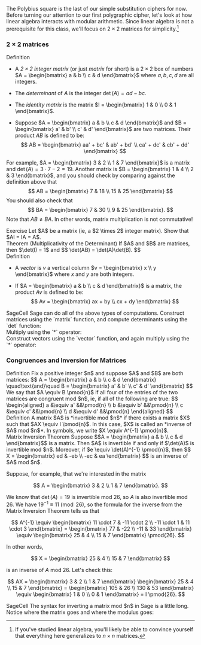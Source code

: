 The Polybius square is the last of our simple substitution ciphers for now. Before turning our attention to our first polygraphic cipher, let's look at how linear algebra interacts with modular arithmetic. Since linear algebra is not a prerequisite for this class, we'll focus on $2 \times 2$ matrices for simplicity.[^linalg]

[^linalg]: If you've studied linear algebra, you'll likely be able to convince yourself that everything here generalizes to $n \times n$ matrices. 

### $2 \times 2$ matrices

<div class="element">
<span class="label">Definition</span>

* A *$2 \times 2$ integer matrix* (or just *matrix* for short) is a $2 \times 2$ box of numbers $A = \begin{bmatrix} a & b \\ c & d \end{bmatrix}$ where $a, b, c, d$ are all integers.  

* The *determinant* of $A$ is the integer $\det(A) = ad - bc$. 

* The *identity matrix* is the matrix $I = \begin{bmatrix} 1 & 0 \\ 0 & 1 \end{bmatrix}$. 

* Suppose $A = \begin{bmatrix} a & b \\ c & d \end{bmatrix}$ and $B = \begin{bmatrix} a' & b' \\ c' & d' \end{bmatrix}$ are two matrices. Their product $AB$ is defined to be: $$ AB = \begin{bmatrix} aa' + bc' & ab' + bd' \\ ca' + dc' & cb' + dd' \end{bmatrix} $$
</div>

For example, $A = \begin{bmatrix} 3 & 2 \\ 1 & 7 \end{bmatrix}$ is a matrix and $\det(A) = 3 \cdot 7 - 2 = 19$. Another matrix is $B = \begin{bmatrix} 1 & 4 \\ 2 & 3 \end{bmatrix}$, and you should check by comparing against the definition above that 
$$ AB = \begin{bmatrix} 7 & 18 \\ 15 & 25 \end{bmatrix} $$
You should also check that
$$ BA = \begin{bmatrix} 7 & 30 \\ 9 & 25 \end{bmatrix}. $$
Note that $AB \neq BA$. In other words, matrix multiplication is not commutative!

<div class="element">
<span class="label">Exercise</span>
Let $A$ be a matrix (ie, a $2 \times 2$ integer matrix). Show that $AI = IA = A$. 
</div>

<div class="element">
<span class="label">Theorem</span> (Multiplicativity of the Determinant)
If $A$ and $B$ are matrices, then $\det(I) = 1$ and 
$$ \det(AB) = \det(A)\det(B). $$
</div>

<div class="element">
<span class="label">Definition</span>

* A *vector* is $v$ a vertical column $v = \begin{bmatrix} x \\ y \end{bmatrix}$ where $x$ and $y$ are both integers. 

* If $A = \begin{bmatrix} a & b \\ c & d \end{bmatrix}$ is a matrix, the product $Av$ is defined to be: 
$$ Av = \begin{bmatrix} ax + by \\ cx + dy \end{bmatrix} $$
</div>

<div class="element">
<span class="label">SageCell</span>
Sage can do all of the above types of computations. Construct matrices using the `matrix` function, and compute determinants using the `det` function: 
<div class="sage">
<script type="text/x-sage">
# This is how you input matrices into Sage
A = matrix([[3, 2], [1, 7]])
# This is how you compute the determinant
det(A)
</script>
</div>
Multiply using the `*` operator: 
<div class="sage">
<script type="text/x-sage">
# This is how you input matrices
A = matrix([[3, 2], [1, 7]])
B = matrix([[1, 4], [2, 3]])
# This is how you multiply
A*B
</script>
</div>
Construct vectors using the `vector` function, and again multiply using the `*` operator: 
<div class="sage">
<script type="text/x-sage">
# This is how you input a matrix
A = matrix([[3, 2], [1, 7]])
# This is how you input a vector
v = vector([1, 2])
# This is how you multiply
A*v
</script>
</div>
</div>

### Congruences and Inversion for Matrices

<div class="element">
<span class="label">Definition</span>
Fix a positive integer $n$ and suppose $A$ and $B$ are both matrices: 
$$ A = \begin{bmatrix} a & b \\ c & d \end{bmatrix} \quad\text{and}\quad B = \begin{bmatrix} a' & b' \\ c' & d' \end{bmatrix} $$
We say that $A \equiv B \pmod{n}$ if all four of the entries of the two matrices are congruent mod $n$, ie, if all of the following are true:
$$ \begin{aligned}
a &\equiv a' &&\pmod{n} \\
b &\equiv b' &&\pmod{n} \\
c &\equiv c' &&\pmod{n} \\
d &\equiv d' &&\pmod{n}
\end{aligned} $$ 
</div>

<div class="element">
<span class="label">Definition</span>
A matrix $A$ is *invertible mod $n$* if there exists a matrix $X$ such that $AX \equiv I \bmod{n}$. In this case, $X$ is called an *inverse of $A$ mod $n$*. In symbols, we write $X \equiv A^{-1} \pmod{n}$. 
</div>

<div class="element">
<span class="label">Matrix Inversion Theorem</span>
Suppose $$A = \begin{bmatrix} a & b \\ c & d \end{bmatrix}$$ is a matrix. Then $A$ is invertible if and only if $\det(A)$ is invertible mod $n$. Moreover, if $e \equiv \det(A)^{-1} \pmod{n}$, then
$$ X = \begin{bmatrix} ed & -eb \\ -ec & ea \end{bmatrix} $$
is an inverse of $A$ mod $n$. 
</div>

Suppose, for example, that we're interested in the matrix 

$$ A = \begin{bmatrix} 3 & 2 \\ 1 & 7 \end{bmatrix}. $$

We know that $\det(A) = 19$ is invertible mod 26, so $A$ is also invertible mod 26. We have $19^{-1} \equiv 11 \pmod{26}$, so the formula for the inverse from the Matrix Inversion Theorem tells us that

$$ A^{-1} \equiv \begin{bmatrix} 11 \cdot 7 & -11 \cdot 2 \\ -11 \cdot 1 & 11 \cdot 3 \end{bmatrix} = \begin{bmatrix} 77 & -22 \\ -11 & 33 \end{bmatrix} \equiv \begin{bmatrix} 25 & 4 \\ 15 & 7 \end{bmatrix} \pmod{26}. $$

In other words, 

$$ X = \begin{bmatrix} 25 & 4 \\ 15 & 7 \end{bmatrix} $$

is an inverse of $A$ mod 26. Let's check this: 

$$ AX = \begin{bmatrix} 3 & 2 \\ 1 & 7 \end{bmatrix} \begin{bmatrix} 25 & 4 \\ 15 & 7 \end{bmatrix} = \begin{bmatrix} 105 & 26 \\ 130 & 53 \end{bmatrix} \equiv \begin{bmatrix} 1 & 0 \\ 0 & 1 \end{bmatrix} = I \pmod{26}.  $$

<div class="element">
<span class="label">SageCell</span>
The syntax for inverting a matrix mod $n$ in Sage is a little long. Notice where the matrix goes and where the modulus goes: 
<div class="sage">
<script type="text/x-sage">
A = matrix([[3, 2], [1, 7]])
# This line computes an inverse of A mod 26
A.change_ring(IntegerModRing(26)).inverse().lift()
</script>
</div>
</div>
